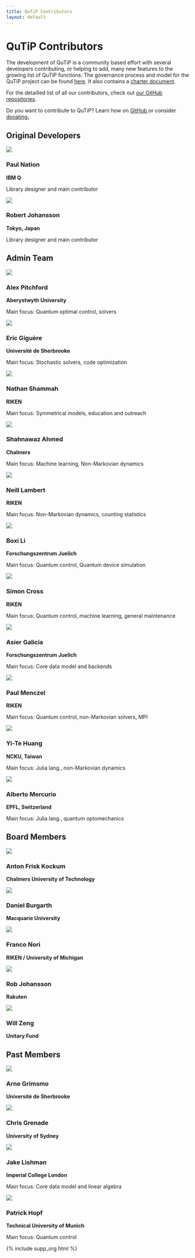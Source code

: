 ```yaml
---
title: QuTiP Contributors
layout: default
---
```


# QuTiP Contributors

The development of QuTiP is a community based effort with several  developers contributing, or helping to add, many new features to the growing list of QuTiP functions.
The governance process and model for the QuTiP project can be found [here](https://github.com/qutip/governance).
It also contains a [charter document](https://github.com/qutip/governance/blob/main/governance.md).

For the detailled list of all our contributors, check out [our GitHub repositories](https://github.com/qutip).


<div class="container-xxl px-3">
    <div class="banner">
        <p>
            Do you want to contribute to QuTiP? Learn how on
            <a href="https://github.com/qutip" target="about:blank">
                GitHub
            </a>
            or consider 
            <a href="" target="about:blank">
                donating.
            </a>
        </p>
    </div>
</div>


<div class="container-xxl px-3">
    <h2>
        Original Developers
    </h2>
    <div class="row">
        <div class="col-lg-3 col-md-4 col-sm-6">
            <img src="images/paul2.jpg" class="img-polaroid">
            <h3>Paul Nation</h3>
            <p style="font-weight: bold; margin-bottom: 0;">IBM Q</p>
            <p>Library designer and main contributor</p>
        </div>
        <div class="col-lg-3 col-md-4 col-sm-6">
            <img src="images/rob.jpg" class="img-polaroid">
            <h3>Robert Johansson</h3>
            <p style="font-weight: bold; margin-bottom: 0;">Tokyo, Japan</p>
            <p>Library designer and main contributor</p>
        </div>
    </div>
</div>


<div class="container-xxl px-3">
    <h2>
        Admin Team
    </h2>
    <div class="row">
        <div class="col-lg-3 col-md-4 col-sm-6 col-10">
            <img src="images/alex.jpg" class="img-polaroid">
            <h3>Alex Pitchford</h3>
            <p style="font-weight: bold; margin-bottom: 0;">Aberystwyth University</p>
            <p>Main focus: Quantum optimal control, solvers</p>
        </div>
        <div class="col-lg-3 col-md-4 col-sm-6 col-10">
            <img src="images/eric.jpg" class="img-polaroid">
            <h3>Eric Giguère</h3>
            <p style="font-weight: bold; margin-bottom: 0;">Université de Sherbrooke</p>
            <p>Main focus: Stochastic solvers, code optimization</p>
        </div>
        <div class="col-lg-3 col-md-4 col-sm-6 col-10">
            <img src="images/nathan.jpg" class="img-polaroid">
            <h3>Nathan Shammah</h3>
            <p style="font-weight: bold; margin-bottom: 0;">RIKEN</p>
            <p>Main focus: Symmetrical models, education and outreach</p>
        </div>
        <div class="col-lg-3 col-md-4 col-sm-6 col-10">
            <img src="images/shahnawaz.jpg" class="img-polaroid">
            <h3>Shahnawaz Ahmed</h3>
            <p style="font-weight: bold; margin-bottom: 0;">Chalmers</p>
            <p>Main focus: Machine learning, Non-Markovian dynamics</p>
        </div>
        <div class="col-lg-3 col-md-4 col-sm-6 col-10">
            <img src="images/neill.jpg" class="img-polaroid">
            <h3>Neill Lambert</h3>
            <p style="font-weight: bold; margin-bottom: 0;">RIKEN</p>
            <p>Main focus: Non-Markovian dynamics, counting statistics</p>
        </div>
        <div class="col-lg-3 col-md-4 col-sm-6 col-10">
            <img src="images/boxi.jpg" class="img-polaroid">
            <h3>Boxi Li</h3>
            <p style="font-weight: bold; margin-bottom: 0;">Forschungszentrum Juelich</p>
            <p>Main focus: Quantum control, Quantum device simulation</p>
        </div>
        <div class="col-lg-3 col-md-4 col-sm-6 col-10">
            <img src="images/simon.jpg" class="img-polaroid">
            <h3>Simon Cross</h3>
            <p style="font-weight: bold; margin-bottom: 0;">RIKEN</p>
            <p>Main focus: Quantum control, machine learning, general maintenance</p>
        </div>
        <div class="col-lg-3 col-md-4 col-sm-6 col-10">
            <img src="images/asier.jpg" class="img-polaroid">
            <h3>Asier Galicia</h3>
            <p style="font-weight: bold; margin-bottom: 0;">Forschungszentrum Juelich</p>
            <p>Main focus: Core data model and backends</p>
        </div>
        <div class="col-lg-3 col-md-4 col-sm-6 col-10">
            <img src="images/paul.jpg" class="img-polaroid">
            <h3>Paul Menczel</h3>
            <p style="font-weight: bold; margin-bottom: 0;">RIKEN</p>
            <p>Main focus: Quantum control, non-Markovian solvers, MPI</p>
        </div>
        <div class="col-lg-3 col-md-4 col-sm-6 col-10">
            <img src="images/yite.jpg" class="img-polaroid">
            <h3>Yi-Te Huang</h3>
            <p style="font-weight: bold; margin-bottom: 0;">NCKU, Taiwan</p>
            <p>Main focus: Julia lang., non-Markovian dynamics</p>
        </div>
        <div class="col-lg-3 col-md-4 col-sm-6 col-10">
            <img src="images/alberto.jpg" class="img-polaroid">
            <h3>Alberto Mercurio</h3>
            <p style="font-weight: bold; margin-bottom: 0;">EPFL, Switzerland</p>
            <p>Main focus: Julia lang., quantum optomechanics</p>
        </div>
    </div>
</div>


<div class="container-xxl px-3">
    <h2>
        Board Members
    </h2>
    <div class="row">
        <div class="col-lg-3 col-md-4 col-sm-6">
            <img src="images/anton-frisk-kockum.jpeg" class="img-polaroid">
            <h3>Anton Frisk Kockum</h3>
            <p style="font-weight: bold">Chalmers University of Technology</p>
        </div>
        <div class="col-lg-3 col-md-4 col-sm-6">
            <img src="images/daniel-burgarth.jpeg" class="img-polaroid">
            <h3>Daniel Burgarth</h3>
            <p style="font-weight: bold">Macquarie University</p>
        </div>
        <div class="col-lg-3 col-md-4 col-sm-6">
            <img src="images/franco.jpg" class="img-polaroid">
            <h3>Franco Nori</h3>
            <p style="font-weight: bold">RIKEN / University of Michigan</p>
        </div>
        <div class="col-lg-3 col-md-4 col-sm-6">
            <img src="images/rob.jpg" class="img-polaroid">
            <h3>Rob Johansson</h3>
            <p style="font-weight: bold">Rakuten</p>
        </div>
        <div class="col-lg-3 col-md-4 col-sm-6">
            <img src="images/will-zeng.jpeg" class="img-polaroid">
            <h3>Will Zeng</h3>
            <p style="font-weight: bold; margin-bottom: 0;">Unitary Fund</p>
        </div>
    </div>
</div>


<div class="container-xxl px-3">
    <h2>
        Past Members
    </h2>
    <div class="row">
        <div class="col-lg-3 col-md-4 col-sm-6 col-10">
            <img src="images/arne.jpg" class="img-polaroid">
            <h3>Arne Grimsmo</h3>
            <p style="font-weight: bold">Université de Sherbrooke</p>
        </div>
        <div class="col-lg-3 col-md-4 col-sm-6 col-10">
            <img src="images/chris.jpg" class="img-polaroid">
            <h3>Chris Grenade</h3>
            <p style="font-weight: bold">University of Sydney</p>
        </div>
        <div class="col-lg-3 col-md-4 col-sm-6 col-10">
            <img src="images/jake.jpg" class="img-polaroid">
            <h3>Jake Lishman</h3>
            <p style="font-weight: bold; margin-bottom: 0;">Imperial College London</p>
            <p>Main focus: Core data model and linear algebra</p>
        </div>
        <div class="col-lg-3 col-md-4 col-sm-6 col-10">
            <img src="images/patrick.jpg" class="img-polaroid">
            <h3>Patrick Hopf</h3>
            <p style="font-weight: bold; margin-bottom: 0;">Technical University of Munich</p>
            <p>Main focus: Quantum control</p>
        </div>
    </div>
</div>

{% include supp_org.html %}
